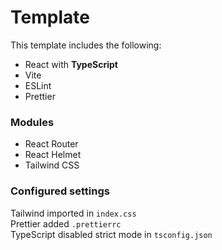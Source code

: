 # Template

This template includes the following:

- React with **TypeScript**
- Vite
- ESLint
- Prettier

### Modules

- React Router
- React Helmet
- Tailwind CSS

### Configured settings

Tailwind imported in `index.css`  
Prettier added `.prettierrc`  
TypeScript disabled strict mode in `tsconfig.json`
